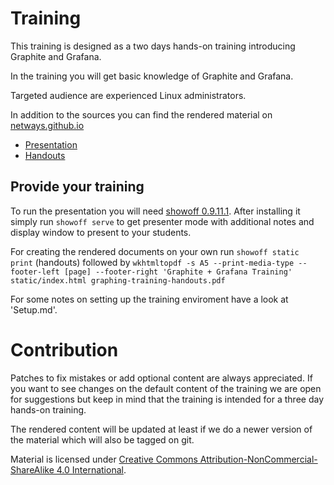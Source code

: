 # Training

This training is designed as a two days hands-on training introducing Graphite and Grafana.

In the training you will get basic knowledge of Graphite and Grafana.

Targeted audience are experienced Linux administrators.

In addition to the sources you can find the rendered material on 
[netways.github.io](https://netways.github.io/graphing-training)

* [Presentation](https://netways.github.io/graphing-training)
* [Handouts](https://github.com/NETWAYS/graphing-training/releases/download/v1.0/graphing-training-handouts.pdf)

## Provide your training

To run the presentation you will need [showoff 0.9.11.1](https://rubygems.org/gems/showoff/versions/0.9.11.1).
After installing it simply run `showoff serve` to get presenter mode with additional notes
and display window to present to your students.

For creating the rendered documents on your own run `showoff static print` (handouts) followed by 
`wkhtmltopdf -s A5 --print-media-type --footer-left [page] --footer-right 'Graphite + Grafana Training' static/index.html graphing-training-handouts.pdf`

For some notes on setting up the training enviroment have a look at 'Setup.md'.

# Contribution

Patches to fix mistakes or add optional content are always appreciated. If you want to see
changes on the default content of the training we are open for suggestions but keep in mind
that the training is intended for a three day hands-on training.

The rendered content will be updated at least if we do a newer version of the material which
will also be tagged on git.

Material is licensed under [Creative Commons Attribution-NonCommercial-ShareAlike 4.0 International](http://creativecommons.org/licenses/by-nc-sa/4.0/).
